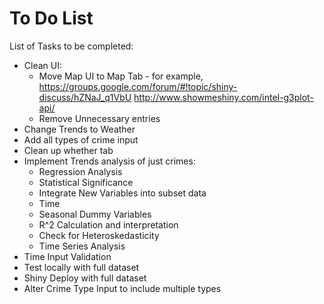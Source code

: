 To Do List
========================================================
List of Tasks to be completed:
- Clean UI:
  - Move Map UI to Map Tab - for example, https://groups.google.com/forum/#!topic/shiny-discuss/hZNaJ_q1VbU
  http://www.showmeshiny.com/intel-g3plot-api/
  - Remove Unnecessary entries
- Change Trends to Weather
- Add all types of crime input
- Clean up whether tab
- Implement Trends analysis of just crimes:
  - Regression Analysis
  - Statistical Significance
  - Integrate New Variables into subset data
  - Time
  - Seasonal Dummy Variables
  - R^2 Calculation and interpretation
  - Check for Heteroskedasticity
  - Time Series Analysis
- Time Input Validation
- Test locally with full dataset
- Shiny Deploy with full dataset
- Alter Crime Type Input to include multiple types
